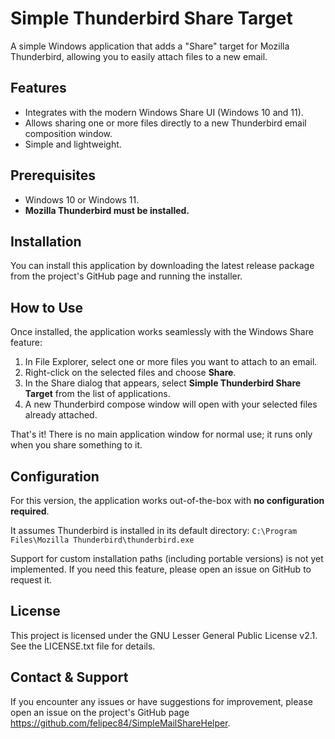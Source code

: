 # Simple Thunderbird Share Target

A simple Windows application that adds a "Share" target for Mozilla Thunderbird, allowing you to easily attach files to a new email.

## Features

*   Integrates with the modern Windows Share UI (Windows 10 and 11).
*   Allows sharing one or more files directly to a new Thunderbird email composition window.
*   Simple and lightweight.

## Prerequisites

*   Windows 10 or Windows 11.
*   **Mozilla Thunderbird must be installed.**

## Installation

You can install this application by downloading the latest release package from the project's GitHub page and running the installer.

## How to Use

Once installed, the application works seamlessly with the Windows Share feature:

1.  In File Explorer, select one or more files you want to attach to an email.
2.  Right-click on the selected files and choose **Share**.
3.  In the Share dialog that appears, select **Simple Thunderbird Share Target** from the list of applications.
4.  A new Thunderbird compose window will open with your selected files already attached.

That's it! There is no main application window for normal use; it runs only when you share something to it.

## Configuration

For this version, the application works out-of-the-box with **no configuration required**.

It assumes Thunderbird is installed in its default directory:
`C:\Program Files\Mozilla Thunderbird\thunderbird.exe`

Support for custom installation paths (including portable versions) is not yet implemented. If you need this feature, please open an issue on GitHub to request it.

## License

This project is licensed under the GNU Lesser General Public License v2.1. See the LICENSE.txt file for details.

## Contact & Support

If you encounter any issues or have suggestions for improvement, please open an issue on the project's GitHub page https://github.com/felipec84/SimpleMailShareHelper.
